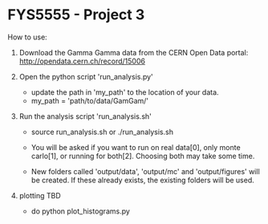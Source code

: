 # FYS5555 - Project 3

How to use:

1) Download the Gamma Gamma data from the CERN Open Data portal:
   http://opendata.cern.ch/record/15006

2) Open the python script 'run_analysis.py'
   - update the path in 'my_path' to the location of your data.
   - my_path = 'path/to/data/GamGam/'

3) Run the analysis script 'run_analysis.sh'
   - source run_analysis.sh or ./run_analysis.sh

   - You will be asked if you want to run on real data[0], only monte carlo[1],
      or running for both[2]. Choosing both may take some time.

   - New folders called 'output/data', 'output/mc' and 'output/figures'
     will be created. If these already exists, the existing folders will be used.


4) plotting TBD
   - do python plot_histograms.py
